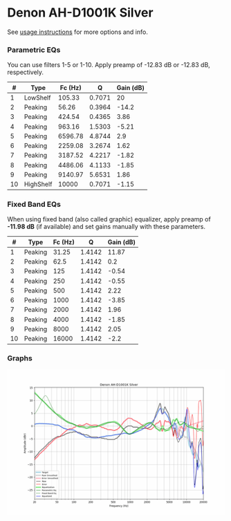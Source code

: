 # Denon AH-D1001K Silver
See [usage instructions](https://github.com/jaakkopasanen/AutoEq#usage) for more options and info.

### Parametric EQs
You can use filters 1-5 or 1-10. Apply preamp of -12.83 dB or -12.83 dB, respectively.

|   # | Type      |   Fc (Hz) |      Q |   Gain (dB) |
|-----|-----------|-----------|--------|-------------|
|   1 | LowShelf  |    105.33 | 0.7071 |       20    |
|   2 | Peaking   |     56.26 | 0.3964 |      -14.2  |
|   3 | Peaking   |    424.54 | 0.4365 |        3.86 |
|   4 | Peaking   |    963.16 | 1.5303 |       -5.21 |
|   5 | Peaking   |   6596.78 | 4.8744 |        2.9  |
|   6 | Peaking   |   2259.08 | 3.2674 |        1.62 |
|   7 | Peaking   |   3187.52 | 4.2217 |       -1.82 |
|   8 | Peaking   |   4486.06 | 4.1133 |       -1.85 |
|   9 | Peaking   |   9140.97 | 5.6531 |        1.86 |
|  10 | HighShelf |  10000    | 0.7071 |       -1.15 |

### Fixed Band EQs
When using fixed band (also called graphic) equalizer, apply preamp of **-11.98 dB** (if available) and set gains manually with these parameters.

|   # | Type    |   Fc (Hz) |      Q |   Gain (dB) |
|-----|---------|-----------|--------|-------------|
|   1 | Peaking |     31.25 | 1.4142 |       11.87 |
|   2 | Peaking |     62.5  | 1.4142 |        0.2  |
|   3 | Peaking |    125    | 1.4142 |       -0.54 |
|   4 | Peaking |    250    | 1.4142 |       -0.55 |
|   5 | Peaking |    500    | 1.4142 |        2.22 |
|   6 | Peaking |   1000    | 1.4142 |       -3.85 |
|   7 | Peaking |   2000    | 1.4142 |        1.96 |
|   8 | Peaking |   4000    | 1.4142 |       -1.85 |
|   9 | Peaking |   8000    | 1.4142 |        2.05 |
|  10 | Peaking |  16000    | 1.4142 |       -2.2  |

### Graphs
![](./Denon%20AH-D1001K%20Silver.png)
